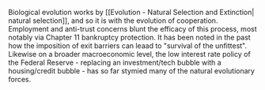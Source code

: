 Biological evolution works by [[Evolution - Natural Selection and Extinction| natural selection]], and so it is with the evolution of cooperation. Employment and anti-trust  concerns blunt the efficacy of this process, most notably via Chapter 11 bankruptcy protection. It has been noted in the past how the imposition of exit barriers can leaad to "survival of the unfittest". Likewise on a broader macroeconomic level, the low interest rate policy of the Federal Reserve - replacing an investment/tech bubble with a housing/credit bubble - has so far stymied many of the natural evolutionary forces.